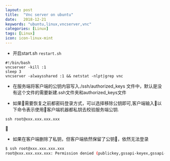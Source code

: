 ```yaml
---
layout: post
title:  "Vnc server on ubuntu"
date:   2018-12-21
keywords: "ubuntu,linux,vncserver,vnc"
categories: [Linux]
tags: [Linux]
icon: icon-linux-mint
---
```


* 开启start.sh      ```restart.sh```
```console
#!/bin/bash
vncserver -kill :1
sleep 3
vncserver -alwaysshared :1 && netstat -nlpt|grep vnc
```

* 在服务端将客户端的公钥内容写入./ssh/authorized_keys 文件中，默认是没有这个文件的需要新建.ssh文件夹和authorized_keys文件

* 如果需要恢复之前都密码登录方式，可以选择移除公钥即可,客户端输入以下命令表示使用客户端机器都私钥去校验服务端公钥.
```
ssh root@xxx.xxx.xxx.xxx 
```

* 如果在客户端删除了私钥，但客户端依然保留了公钥，依然无法登录
```bash
$ ssh root@xxx.xxx.xxx.xxx             
root@xxx.xxx.xxx.xxx: Permission denied (publickey,gssapi-keyex,gssapi-with-mic).
```
